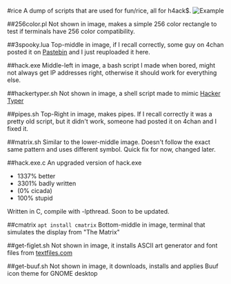 #rice
A dump of scripts that are used for fun/rice, all for h4ack$.
![Example](http://i.imgur.com/pQT0l.gif)

##256color.pl
Not shown in image, makes a simple 256 color rectangle to test if terminals have 256 color compatibility.

##3spooky.lua
Top-middle in image, if I recall correctly, some guy on 4chan posted it on [Pastebin](http://pastebin.com/brwgHnCq) and I just reuploaded it here.

##hack.exe
Middle-left in image, a bash script I made when bored, might not always get IP addresses right, otherwise it should work for everything else.

##hackertyper.sh
Not shown in image, a shell script made to mimic [Hacker Typer](http://hackertyper.com)

##pipes.sh
Top-Right in image, makes pipes. If I recall correctly it was a pretty old script, but it didn't work, someone had posted it on 4chan and I fixed it.

##matrix.sh
Similar to the lower-middle image. Doesn't follow the exact same pattern and uses different symbol. Quick fix for now, changed later.

##hack.exe.c
An upgraded version of hack.exe
- 1337% better
- 3301% badly written
- (0% cicada)
- 100% stupid

Written in C, compile with -lpthread.
Soon to be updated.

##cmatrix
```apt install cmatrix```
Bottom-middle in image, terminal that simulates the display from "The Matrix"

##get-figlet.sh
Not shown in image, it installs ASCII art generator and font files from [textfiles.com](http://textfiles.com)
	
##get-buuf.sh
Not shown in image, it downloads, installs and applies Buuf icon theme for GNOME desktop


